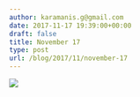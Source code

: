 ```yaml
---
author: karamanis.g@gmail.com
date: 2017-11-17 19:39:00+00:00
draft: false
title: November 17
type: post
url: /blog/2017/11/november-17
---
```




  
   ![](https://images.squarespace-cdn.com/content/v1/4f3f61bae4b063b909445965/1510943110868-EEQOC5OJWE8KCILXM50P/ke17ZwdGBToddI8pDm48kJUlZr2Ql5GtSKWrQpjur5t7gQa3H78H3Y0txjaiv_0fDoOvxcdMmMKkDsyUqMSsMWxHk725yiiHCCLfrh8O1z5QPOohDIaIeljMHgDF5CVlOqpeNLcJ80NK65_fV7S1UfNdxJhjhuaNor070w_QAc94zjGLGXCa1tSmDVMXf8RUVhMJRmnnhuU1v2M8fLFyJw/IMG_2792.jpg?format=original)

  


